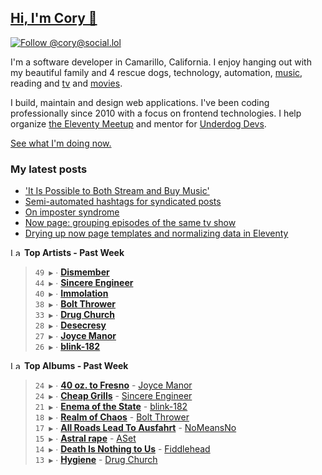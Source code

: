 ## [Hi, I'm Cory 👋](https://coryd.dev)

[![Follow @cory@social.lol](https://img.shields.io/mastodon/follow/109606224363698309?domain=https%3A%2F%2Fsocial.lol&style=for-the-badge&logo=Mastodon&logoColor=white&labelColor=6364FF)](https://social.lol/@cory)

I'm a software developer in Camarillo, California. I enjoy hanging out with my beautiful family and 4 rescue dogs, technology, automation, <a href="https://www.last.fm/user/cdrn_" target="_blank" rel="noopener noreferrer">music</a>, reading and <a href="https://trakt.tv/users/cdransf" target="_blank" rel="noopener noreferrer">tv</a> and <a href="https://letterboxd.com/cdme" target="_blank" rel="noopener noreferrer">movies</a>.

I build, maintain and design web applications. I've been coding professionally since 2010 with a focus on frontend technologies. I help organize [the Eleventy Meetup](https://11tymeetup.dev/) and mentor for [Underdog Devs](https://www.underdogdevs.org/).

[See what I'm doing now.](https://coryd.dev/now)

### My latest posts
<!-- BLOGPOSTS:START -->
- ['It Is Possible to Both Stream and Buy Music'](https://coryd.dev/posts/2023/it-is-possible-to-both-stream-and-buy-music/)
- [Semi-automated hashtags for syndicated posts](https://coryd.dev/posts/2023/semi-automated-hashtags-syndicated-posts/)
- [On imposter syndrome](https://coryd.dev/posts/2023/on-imposter-syndrome/)
- [Now page: grouping episodes of the same tv show](https://coryd.dev/posts/2023/now-page-grouping-episodes-of-same-show/)
- [Drying up now page templates and normalizing data in Eleventy](https://coryd.dev/posts/2023/drying-up-now-page-templates-eleventy/)
<!-- BLOGPOSTS:END -->

<!--START_LASTFM_ARTISTS:{"period": "7day", "rows": 8}-->
<a href="https://last.fm" target="_blank"><img src="https://user-images.githubusercontent.com/17434202/215290617-e793598d-d7c9-428f-9975-156db1ba89cc.svg" alt="Last.fm Logo" width="18" height="13"/></a> **Top Artists - Past Week**

> `49 ▶️` ∙ **[Dismember](https://www.last.fm/music/Dismember)**<br/>
> `44 ▶️` ∙ **[Sincere Engineer](https://www.last.fm/music/Sincere+Engineer)**<br/>
> `40 ▶️` ∙ **[Immolation](https://www.last.fm/music/Immolation)**<br/>
> `38 ▶️` ∙ **[Bolt Thrower](https://www.last.fm/music/Bolt+Thrower)**<br/>
> `33 ▶️` ∙ **[Drug Church](https://www.last.fm/music/Drug+Church)**<br/>
> `28 ▶️` ∙ **[Desecresy](https://www.last.fm/music/Desecresy)**<br/>
> `27 ▶️` ∙ **[Joyce Manor](https://www.last.fm/music/Joyce+Manor)**<br/>
> `26 ▶️` ∙ **[blink-182](https://www.last.fm/music/blink-182)**<br/>
<!--END_LASTFM_ARTISTS-->

<!--START_LASTFM_ALBUMS:{"period": "7day", "rows": 8}-->
<a href="https://last.fm" target="_blank"><img src="https://user-images.githubusercontent.com/17434202/215290617-e793598d-d7c9-428f-9975-156db1ba89cc.svg" alt="Last.fm Logo" width="18" height="13"/></a> **Top Albums - Past Week**

> `24 ▶️` ∙ **[40 oz. to Fresno](https://www.last.fm/music/Joyce+Manor/40+oz.+to+Fresno)** - [Joyce Manor](https://www.last.fm/music/Joyce+Manor)<br/>
> `24 ▶️` ∙ **[Cheap Grills](https://www.last.fm/music/Sincere+Engineer/Cheap+Grills)** - [Sincere Engineer](https://www.last.fm/music/Sincere+Engineer)<br/>
> `21 ▶️` ∙ **[Enema of the State](https://www.last.fm/music/blink-182/Enema+of+the+State)** - [blink-182](https://www.last.fm/music/blink-182)<br/>
> `18 ▶️` ∙ **[Realm of Chaos](https://www.last.fm/music/Bolt+Thrower/Realm+of+Chaos)** - [Bolt Thrower](https://www.last.fm/music/Bolt+Thrower)<br/>
> `17 ▶️` ∙ **[All Roads Lead To Ausfahrt](https://www.last.fm/music/NoMeansNo/All+Roads+Lead+To+Ausfahrt)** - [NoMeansNo](https://www.last.fm/music/NoMeansNo)<br/>
> `15 ▶️` ∙ **[Astral rape](https://www.last.fm/music/ASet/Astral+rape)** - [ASet](https://www.last.fm/music/ASet)<br/>
> `14 ▶️` ∙ **[Death Is Nothing to Us](https://www.last.fm/music/Fiddlehead/Death+Is+Nothing+to+Us)** - [Fiddlehead](https://www.last.fm/music/Fiddlehead)<br/>
> `13 ▶️` ∙ **[Hygiene](https://www.last.fm/music/Drug+Church/Hygiene)** - [Drug Church](https://www.last.fm/music/Drug+Church)<br/>
<!--END_LASTFM_ALBUMS-->
